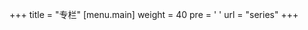 +++
title = "专栏"
[menu.main]
  weight = 40
  pre = '<i class="fas fa-fw fa-columns"></i> '
  url = "series"
+++
